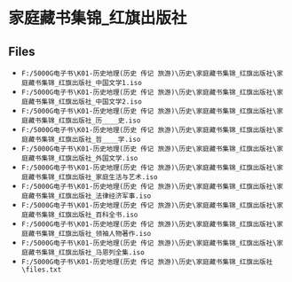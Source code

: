 # 家庭藏书集锦_红旗出版社

## Files

- `F:/5000G电子书\K01-历史地理(历史 传记 旅游)\历史\家庭藏书集锦_红旗出版社\家庭藏书集锦_红旗出版社_中国文学1.iso`
- `F:/5000G电子书\K01-历史地理(历史 传记 旅游)\历史\家庭藏书集锦_红旗出版社\家庭藏书集锦_红旗出版社_中国文学2.iso`
- `F:/5000G电子书\K01-历史地理(历史 传记 旅游)\历史\家庭藏书集锦_红旗出版社\家庭藏书集锦_红旗出版社_历____史.iso`
- `F:/5000G电子书\K01-历史地理(历史 传记 旅游)\历史\家庭藏书集锦_红旗出版社\家庭藏书集锦_红旗出版社_哲____学.iso`
- `F:/5000G电子书\K01-历史地理(历史 传记 旅游)\历史\家庭藏书集锦_红旗出版社\家庭藏书集锦_红旗出版社_外国文学.iso`
- `F:/5000G电子书\K01-历史地理(历史 传记 旅游)\历史\家庭藏书集锦_红旗出版社\家庭藏书集锦_红旗出版社_家庭生活与艺术.iso`
- `F:/5000G电子书\K01-历史地理(历史 传记 旅游)\历史\家庭藏书集锦_红旗出版社\家庭藏书集锦_红旗出版社_法律经济军事.iso`
- `F:/5000G电子书\K01-历史地理(历史 传记 旅游)\历史\家庭藏书集锦_红旗出版社\家庭藏书集锦_红旗出版社_百科全书.iso`
- `F:/5000G电子书\K01-历史地理(历史 传记 旅游)\历史\家庭藏书集锦_红旗出版社\家庭藏书集锦_红旗出版社_领袖人物著作.iso`
- `F:/5000G电子书\K01-历史地理(历史 传记 旅游)\历史\家庭藏书集锦_红旗出版社\家庭藏书集锦_红旗出版社_马恩列全集.iso`
- `F:/5000G电子书\K01-历史地理(历史 传记 旅游)\历史\家庭藏书集锦_红旗出版社\files.txt`
